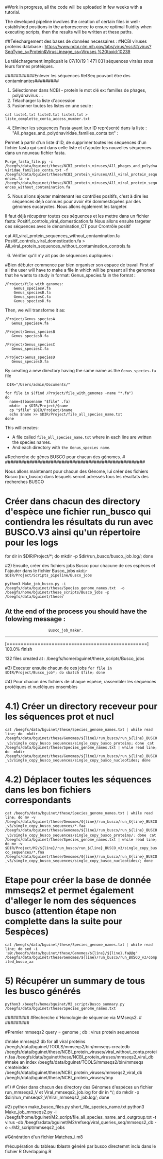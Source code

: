 #Work in progress, all the code will be uploaded in few weeks with a tutorial.

The developed pipeline involves the creation of certain files in well-established positions in the arborescence to ensure optimal fluidity
when executing scripts, then the results will be written at these paths.





##Telechargement des bases de données necessaires :
#NCBI viruses proteins database : https://www.ncbi.nlm.nih.gov/labs/virus/vssi/#/virus?SeqType_s=Protein&VirusLineage_ss=Viruses,%20taxid:10239

Le téléchargement impliquait le 07/10/19 1 471 031 séquences virales sous leurs formes protéiques. 

###########Enlever les séquences RefSeq pouvant être des contaminantes#########

1) Sélectionner dans NCBI - protein le mot clé ex: familles de phages, polydnavirus ...
2) Télacharger la liste d'accession 
3) Fusionner toutes les listes en une seule : 

```cat liste1.txt liste2.txt liste3.txt > liste_complette_conta_access_number.txt```

4) Eliminer les séquences Fasta ayant leur ID représenté dans la liste : "All_phages_and_polydnaviridae_families_conta.txt" :

Permet à partir d'un liste d'ID, de supprimer toutes les séquences d'un fichier fasta qui sont dans celle liste et d'ajouter les nouvelles séquences dans un nouveau fichier fasta.


```Purge_fasta_file.py -c /beegfs/data/bguinet/these/NCBI_protein_viruses/All_phages_and_polydnaviridae_families_conta.txt -f /beegfs/data/bguinet/these/NCBI_protein_viruses/All_viral_protein_sequences.fa -o /beegfs/data/bguinet/these/NCBI_protein_viruses/All_viral_protein_sequences_without_contamination.fa ```


5) Nous allons ajouter maintenant les contrôles positifs, c'est à dire les séquences déjà connues pour avoir été dommestiquées par des génomes eucaryotes. Nous allons également les targeter. 

Il faut déjà récupérer toutes ces séquences et les mettre dans un fichier fasta: Positif_controls_viral_domestication.fa
Nous allons ensuite targeter ces séquences avec le dénomination_CT pour Crontrôle positif 

cat All_viral_protein_sequences_without_contamination.fa Positif_controls_viral_domestication.fa > All_viral_protein_sequences_without_contamination_controls.fa

6) Vérifier qu'il n'y ait pas de séquences dupliquées : 



#Bien débuter commence par bien organiser son espace de travail 
First of all the user will have to make a file in which will be present all the genomes that he wants to study in format: Genus_species.fa
in the format : 

```
/Project/file_with_genomes: 
	Genus_speciesA.fa 
	Genus_speciesB.fa 
	Genus_speciesC.fa 
	Genus_speciesD.fa 
 ```
 
 Then, we will transforme it as: 
 
 ```
 /Project/Genus_speciesA
	Genus_speciesA.fa

/Project/Genus_speciesB
	Genus_speciesB.fa

/Project/Genus_speciesC
	Genus_speciesC.fa

/Project/Genus_speciesD
	Genus_speciesD.fa
 ```
 
 By creating a new directory having the same name as the ```Genus_species.fa``` file 
 
```
 DIR="/Users/admin/Documents/"

for file in $(find /Project/file_with_genomes -name "*.fa") 
do 
  name=$(basename "$file" .fa)
  mkdir -p $DIR/Project/$name 
  cp "$file" $DIR/Project/$name 
  echo $name >> $DIR/Project/file_all_species_name.txt 
done
```

This will creates: 
* A file called ```file_all_species_name.txt``` where in each line are written the species names.
* And each directory with ```the Genus_species name```. 


#Recherche de gènes BUSCO pour chacun des génomes. #
####################################################

Nous allons maintenant pour chacun des Génome, lui créer des fichiers Busco (run_busco) dans lesquels seront adressés tous les résultats des recherches BUSCO 


# Créer dans chacun des directory d'espèce une fichier run_busco qui contiendra les résultats du run avec BUSCO.V3 ainsi qu'un répertoire pour les logs
for dir in $DIR/Project/*; do mkdir -p $dir/run_busco/busco_job.log/; done

#2) Ensuite, créer des fichiers jobs Busco pour chacune de ces espèces et l'ajouter dans le fichier Busco_jobs
 ```mkdir $DIR/Project/Scripts_pipeline/Busco_jobs ```


 ```python3 Make_job_busco.py -i /beegfs/data/bguinet/these/Species_genome_names.txt  -o /beegfs/home/bguinet/these_scripts/Busco_jobs -p /beegfs/data/bguinet/these/ ```

At the end of the process you should have the folowing message : 
----------------------------------------------------------------

                        Busco_job_maker.

----------------------------------------------------------------

[==================================================] 100.0% finish

132  files created at : /beegfs/home/bguinet/these_scripts/Busco_jobs


#3) Executer ensuite chacun de ces jobs 
 ```for file in $DIR/Project/Busco_job*; do sbatch $file; done ```

#4) Pour chacun des fichiers de chaque espèce, rassembler les séquences protéiques et nucléiques ensembles
# 4.1) Créer un directory receveur pour les séquences prot et nucl
 ```cat /beegfs/data/bguinet/these/Species_genome_names.txt | while read line; do  mkdir /beegfs/data/bguinet/these/Genomes/${line}/run_busco/run_${line}_BUSCO_v3/single_copy_busco_sequences/single_copy_busco_proteins; done ```
 ```cat /beegfs/data/bguinet/these/Species_genome_names.txt | while read line; do  mkdir /beegfs/data/bguinet/these/Genomes/${line}/run_busco/run_${line}_BUSCO_v3/single_copy_busco_sequences/single_copy_busco_nucleotides; done ```

# 4.2) Déplacer toutes les séquences dans les bon fichiers correspondants 
 ```cat /beegfs/data/bguinet/these/Species_genome_names.txt | while read line; do mv -v /beegfs/data/bguinet/these/Genomes/${line}/run_busco/run_${line}_BUSCO_v3/single_copy_busco_sequences/*.faa /beegfs/data/bguinet/these/Genomes/${line}/run_busco/run_${line}_BUSCO_v3/single_copy_busco_sequences/single_copy_busco_proteins/; done ```
 ```cat /beegfs/data/bguinet/these/Species_genome_names.txt | while read line; do mv -v $DIR/Project/M2/${line}/run_busco/run_${line}_BUSCO_v3/single_copy_busco_sequences/*.fna /beegfs/data/bguinet/these/Genomes/${line}/run_busco/run_${line}_BUSCO_v3/single_copy_busco_sequences/single_copy_busco_nucleotides/; done ```

# Etape pour créer la base de donnée mmseqs2 et permet également d'alleger le nom des séquences busco (attention étape non complette dans la suite pour 5espèces)
 ```cat /beegfs/data/bguinet/these/Species_genome_names.txt | while read line; do sed -i 's@:/beegfs/data/bguinet/these/Genomes/${line}/${line}.fa@@g' /beegfs/data/bguinet/these/Genomes/${line}/run_busco/run_BUSCO_v3/compiled_busco_aa ```

# 5) Récupérer un summary de tous les busco générés 
 ```python3 /beegfs/home/bguinet/M2_script/Busco_summary.py /beegfs/data/bguinet/these/Species_genome_names.txt ```



#########
#Recherche d'Homologie de séquence via MMseqs2. #
#########

#Premier mmseqs2 query = genome ; db : virus protein sequences

#make mmseqs2 db for all viral proteins
/beegfs/data/bguinet/TOOLS/mmseqs2/bin/mmseqs createdb /beegfs/data/bguinet/these/NCBI_protein_viruses/viral_without_conta.protein.faa /beegfs/data/bguinet/these/NCBI_protein_viruses/mmseqs2_viral_db
#make an index 
/beegfs/data/bguinet/TOOLS/mmseqs2/bin/mmseqs createindex /beegfs/data/bguinet/these/NCBI_protein_viruses/mmseqs2_viral_db /beegfs/data/bguinet/these/NCBI_protein_viruses/tmp

#1) # Créer dans chacun des directory des Génomes d'espèces un fichier run_mmseqs2_V et Viral_mmseqs2_job.log
for dir in */; do mkdir -p $dir/run_mmseqs2_V/Viral_mmseqs2_job.log/; done

#2) python make_busco_files.py short_file_species_name.txt 
python3 Make_job_mmseqs2.py -i /beegfs/home/bguinet/M2_script/file_all_species_name_and_outgroup.txt -t virus -db /beegfs/data/bguinet/M2/refseq/viral_queries_seq/mmseqs2_db -o ~/M2_script/mmseqs2_jobs



#Génération d'un fichier Matches_i.m8

#récupération du tableau tblastn généré par busco directemnt inclu dans le fichier R Overlapping.R

